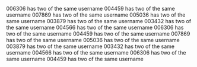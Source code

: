 006306 has two of the same username
004459 has two of the same username
007869 has two of the same username
005036 has two of the same username
003879 has two of the same username
003432 has two of the same username
004566 has two of the same username
006306 has two of the same username
004459 has two of the same username
007869 has two of the same username
005036 has two of the same username
003879 has two of the same username
003432 has two of the same username
004566 has two of the same username
006306 has two of the same username
004459 has two of the same username
